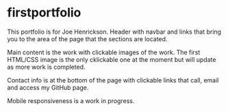 # firstportfolio

This portfolio is for Joe Henrickson.
Header with navbar and links that bring you to the area of the page that the sections are located. 

Main content is the work with clickable images of the work.  The first HTML/CSS image is the only cklickable one at the moment but will update as more work is completed. 

Contact info is at the bottom of the page with clickable links that call, email and access my GitHub page.  

Mobile responsiveness is a work in progress.
